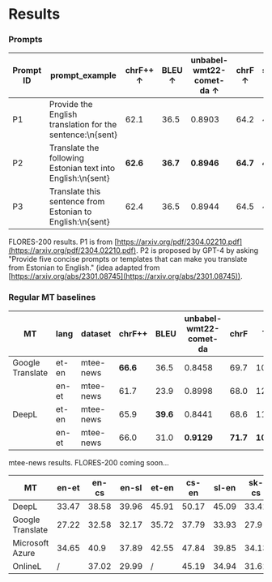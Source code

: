 # Results

### Prompts


| Prompt ID | prompt_example                                               | chrF++ ↑  | BLEU ↑    | unbabel-wmt22-comet-da ↑ | chrF ↑    | spbleu_flores200 ↑ | TER ↓     | prompt_tokens ↓ | completion_tokens ↓ | cost (USD) ↓ |
|-----------| ------------------------------------------------------------ |----------|----------|-------------------------|----------|-------------------|----------|----------------|--------------------|-------------|
| P1        | Provide the English translation for the sentence:\\n{sent}   | 62.1     | 36.5     | 0.8903                  | 64.2     | 41                | 52       | **66065**      | 27634              | **0.154**   |
| P2        | Translate the following Estonian text into English:\\n{sent} | **62.6** | **36.7** | **0.8946**              | **64.7** | **41.3**          | **51.5** | 67077          | 27514              | 0.156       |
| P3        | Translate this sentence from Estonian to English:\\n{sent}   | 62.4     | 36.5     | 0.8944                  | 64.5     | 41                | 51.6     | 67077          | **27451**          | 0.156       |

FLORES-200 results. P1 is from [https://arxiv.org/pdf/2304.02210.pdf](https://arxiv.org/pdf/2304.02210.pdf). P2 is proposed by GPT-4 by asking "Provide five concise prompts or templates that can make you translate from Estonian to English." (idea adapted from [https://arxiv.org/abs/2301.08745](https://arxiv.org/abs/2301.08745)).


### Regular MT baselines

| MT | lang | dataset                                          | chrF++   | BLEU       | unbabel-wmt22-comet-da  | chrF     | TER      |
|----| -----| -------------------------------------------------|----------|------------|-------------------------|----------|----------|
| Google Translate        | et-en   | mtee-news | **66.6**     | 36.5     | 0.8458                               | 69.7     | 109.3    |
|                         | en-et   | mtee-news | 61.7         | 23.9     | 0.8998                               | 68.0     | 121.37   |
| DeepL                   | et-en   | mtee-news | 65.9         | **39.6** | 0.8441                               | 68.6     | 114.74   |
|                         | en-et   | mtee-news | 66.0         | 31.0     | **0.9129**                           | **71.7** | **108.5**|

mtee-news results. FLORES-200 coming soon...

| MT | en-et | en-cs | en-sl | et-en | cs-en | sl-en | sk-cs | sl-hr | hr-sl |
| ---------------- | ----- | ----- | ----- | ----- | ----- | ----- | ----- | ----- | ----- |
| DeepL | 33.47 | 38.58 | 39.96 | 45.91 | 50.17 | 45.09 | 33.41 | / | 26.72 |
| Google Translate| 27.22 | 32.58 | 32.17 | 35.72 | 37.79 | 33.93 | 27.9 | 25.65 | 31.69 |
| Microsoft Azure | 34.65 | 40.9 | 37.89 | 42.55 | 47.84 | 39.85 | 34.13 | 29.42 |
| OnlineL | / | 37.02 | 29.99 | / | 45.19 | 34.94 | 31.61 | 25.09 | 27.72 |